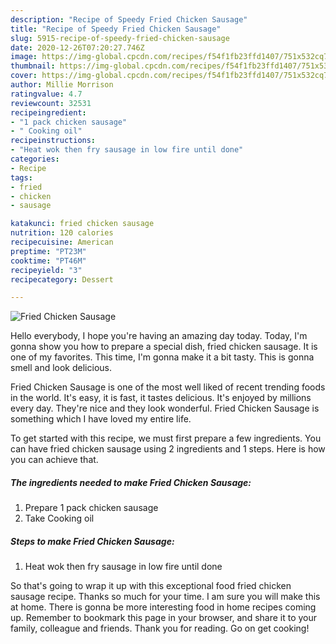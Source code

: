 ```yaml
---
description: "Recipe of Speedy Fried Chicken Sausage"
title: "Recipe of Speedy Fried Chicken Sausage"
slug: 5915-recipe-of-speedy-fried-chicken-sausage
date: 2020-12-26T07:20:27.746Z
image: https://img-global.cpcdn.com/recipes/f54f1fb23ffd1407/751x532cq70/fried-chicken-sausage-recipe-main-photo.jpg
thumbnail: https://img-global.cpcdn.com/recipes/f54f1fb23ffd1407/751x532cq70/fried-chicken-sausage-recipe-main-photo.jpg
cover: https://img-global.cpcdn.com/recipes/f54f1fb23ffd1407/751x532cq70/fried-chicken-sausage-recipe-main-photo.jpg
author: Millie Morrison
ratingvalue: 4.7
reviewcount: 32531
recipeingredient:
- "1 pack chicken sausage"
- " Cooking oil"
recipeinstructions:
- "Heat wok then fry sausage in low fire until done"
categories:
- Recipe
tags:
- fried
- chicken
- sausage

katakunci: fried chicken sausage 
nutrition: 120 calories
recipecuisine: American
preptime: "PT23M"
cooktime: "PT46M"
recipeyield: "3"
recipecategory: Dessert

---
```



![Fried Chicken Sausage](https://img-global.cpcdn.com/recipes/f54f1fb23ffd1407/751x532cq70/fried-chicken-sausage-recipe-main-photo.jpg)

Hello everybody, I hope you're having an amazing day today. Today, I'm gonna show you how to prepare a special dish, fried chicken sausage. It is one of my favorites. This time, I'm gonna make it a bit tasty. This is gonna smell and look delicious.



Fried Chicken Sausage is one of the most well liked of recent trending foods in the world. It's easy, it is fast, it tastes delicious. It's enjoyed by millions every day. They're nice and they look wonderful. Fried Chicken Sausage is something which I have loved my entire life.


To get started with this recipe, we must first prepare a few ingredients. You can have fried chicken sausage using 2 ingredients and 1 steps. Here is how you can achieve that.

<!--inarticleads1-->

##### The ingredients needed to make Fried Chicken Sausage:

1. Prepare 1 pack chicken sausage
1. Take  Cooking oil




<!--inarticleads2-->

##### Steps to make Fried Chicken Sausage:

1. Heat wok then fry sausage in low fire until done




So that's going to wrap it up with this exceptional food fried chicken sausage recipe. Thanks so much for your time. I am sure you will make this at home. There is gonna be more interesting food in home recipes coming up. Remember to bookmark this page in your browser, and share it to your family, colleague and friends. Thank you for reading. Go on get cooking!
